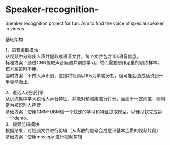 # Speaker-recognition-
Speaker recognition project for fun. Aim to find the voice of special speaker in videos

基础架构

1、语音提取模块  
   从视频中分辨出人声并提取成语音文件，每个文件包含10s语音信息。  
   标准方案：通过CNN提取声音频谱并训练学习。然而需要制作足量的训练样本，该方案暂时不用。  
   临时方案：不做人声识别，直接将视频以10s为单位分割，但可能会造成话说到一半戛然而止。  
   
2、说话人识别引擎  
    从训练集中学习说话人声音特征，并能对预测集进行打分，当高于一定阈值，则判定为被识别人声音  
    基础方案：使用GMM-UBM做一个快速的学习和特征提取模型，以便尽快完成第一个demo。  
3、视频剪辑模块  
     根据结果，对视频文件进行剪辑（从离散的信号合成意识基本连贯的视频片段）  
     基础方案：使用moviepy 进行视频剪辑  
